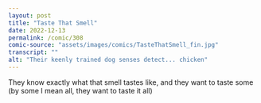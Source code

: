 ```yaml
---
layout: post
title: "Taste That Smell"
date: 2022-12-13
permalink: /comic/308
comic-source: "assets/images/comics/TasteThatSmell_fin.jpg"
transcript: ""
alt: "Their keenly trained dog senses detect... chicken"
---
```

They know exactly what that smell tastes like, and they want to taste some (by some I mean all, they want to taste it all)
